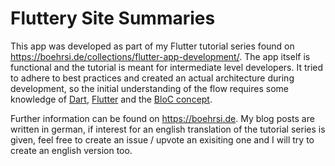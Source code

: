 # Fluttery Site Summaries

This app was developed as part of my Flutter tutorial series found on https://boehrsi.de/collections/flutter-app-development/. The app itself is functional and the tutorial is meant for intermediate level developers. It tried to adhere to best practices and created an actual architecture during development, so the initial understanding of the flow requires some knowledge of [Dart](https://dart.dev/), [Flutter](https://flutter.dev/) and the [BloC concept](https://bloclibrary.dev/).

Further information can be found on https://boehrsi.de. My blog posts are written in german, if interest for an english translation of the tutorial series is given, feel free to create an issue / upvote an exisiting one and I will try to create an english version too.  
